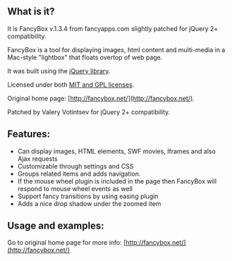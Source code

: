 ## What is it?
It is FancyBox v.1.3.4 from fancyapps.com slightly patched for jQuery 2+ compatibility.

FancyBox is a tool for displaying images, html content and multi-media in a Mac-style "lightbox" that floats overtop of web page.

It was built using the [jQuery library](http://jquery.com/).

Licensed under both [MIT and GPL licenses](http://docs.jquery.com/Licensing).

Original home page: [http://fancybox.net/](http://fancybox.net/).

Patched by Valery Votintsev for jQuery 2+ compatibility.

## Features:
* Can display images, HTML elements, SWF movies, Iframes and also Ajax requests
* Customizable through settings and CSS
* Groups related items and adds navigation.
* If the mouse wheel plugin is included in the page then FancyBox will respond to mouse wheel events as well
* Support fancy transitions by using easing plugin
* Adds a nice drop shadow under the zoomed item

## Usage and examples:

Go to original home page for more info: [http://fancybox.net/](http://fancybox.net/)
